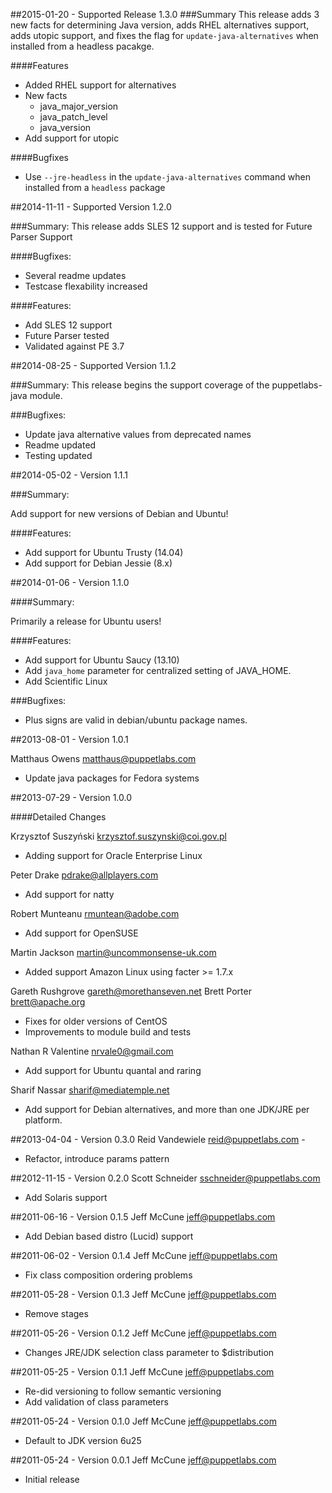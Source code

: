 ##2015-01-20 - Supported Release 1.3.0
###Summary
This release adds 3 new facts for determining Java version, adds RHEL alternatives support, adds utopic support, and fixes the flag for `update-java-alternatives` when installed from a headless pacakge.

####Features
- Added RHEL support for alternatives
- New facts
  - java_major_version
  - java_patch_level
  - java_version
- Add support for utopic

####Bugfixes
- Use `--jre-headless` in the `update-java-alternatives` command when installed from a `headless` package

##2014-11-11 - Supported Version 1.2.0

###Summary: 
This release adds SLES 12 support and is tested for Future Parser Support

####Bugfixes:
- Several readme updates
- Testcase flexability increased

####Features:
- Add SLES 12 support
- Future Parser tested
- Validated against PE 3.7  

##2014-08-25 - Supported Version 1.1.2

###Summary: 
This release begins the support coverage of the puppetlabs-java module.

###Bugfixes:
- Update java alternative values from deprecated names
- Readme updated
- Testing updated

##2014-05-02 - Version 1.1.1

###Summary:

Add support for new versions of Debian and Ubuntu!

####Features:
- Add support for Ubuntu Trusty (14.04)
- Add support for Debian Jessie (8.x)

##2014-01-06 - Version 1.1.0

####Summary:

Primarily a release for Ubuntu users!

####Features:
- Add support for Ubuntu Saucy (13.10)
- Add `java_home` parameter for centralized setting of JAVA_HOME.
- Add Scientific Linux

###Bugfixes:
- Plus signs are valid in debian/ubuntu package names.

##2013-08-01 - Version 1.0.1

Matthaus Owens <matthaus@puppetlabs.com>
* Update java packages for Fedora systems

##2013-07-29 - Version 1.0.0

####Detailed Changes

Krzysztof Suszyński <krzysztof.suszynski@coi.gov.pl>
* Adding support for Oracle Enterprise Linux

Peter Drake <pdrake@allplayers.com>
* Add support for natty

Robert Munteanu <rmuntean@adobe.com>
* Add support for OpenSUSE

Martin Jackson <martin@uncommonsense-uk.com>
* Added support Amazon Linux using facter >= 1.7.x

Gareth Rushgrove <gareth@morethanseven.net>
Brett Porter <brett@apache.org>
* Fixes for older versions of CentOS
* Improvements to module build and tests

Nathan R Valentine <nrvale0@gmail.com>
* Add support for Ubuntu quantal and raring

Sharif Nassar <sharif@mediatemple.net>
* Add support for Debian alternatives, and more than one JDK/JRE per platform.

##2013-04-04 - Version 0.3.0
Reid Vandewiele <reid@puppetlabs.com> -
* Refactor, introduce params pattern

##2012-11-15 - Version 0.2.0
Scott Schneider <sschneider@puppetlabs.com>
* Add Solaris support

##2011-06-16 - Version 0.1.5
Jeff McCune <jeff@puppetlabs.com> 
* Add Debian based distro (Lucid) support

##2011-06-02 - Version 0.1.4
Jeff McCune <jeff@puppetlabs.com> 
* Fix class composition ordering problems

##2011-05-28 - Version 0.1.3
Jeff McCune <jeff@puppetlabs.com>
* Remove stages

##2011-05-26 - Version 0.1.2
Jeff McCune <jeff@puppetlabs.com>
* Changes JRE/JDK selection class parameter to $distribution

##2011-05-25 - Version 0.1.1
Jeff McCune <jeff@puppetlabs.com>
* Re-did versioning to follow semantic versioning
* Add validation of class parameters

##2011-05-24 - Version 0.1.0
Jeff McCune <jeff@puppetlabs.com> 
* Default to JDK version 6u25

##2011-05-24 - Version 0.0.1
Jeff McCune <jeff@puppetlabs.com> 
* Initial release
